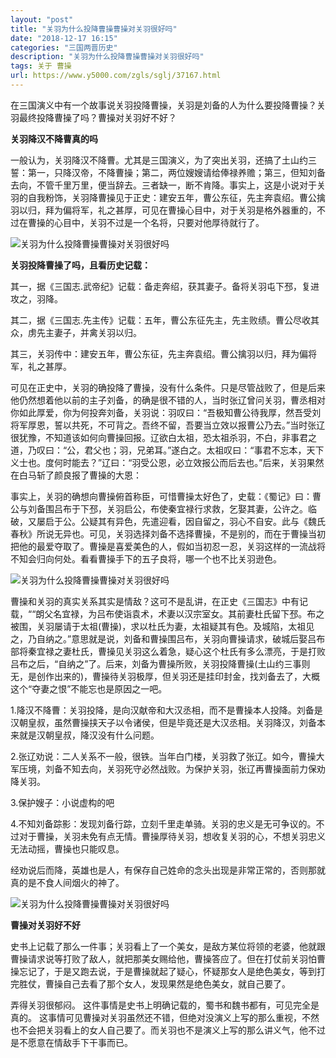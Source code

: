 ```yaml
---
layout: "post"
title: "关羽为什么投降曹操曹操对关羽很好吗"
date: "2018-12-17 16:15"
categories: "三国两晋历史"
description: "关羽为什么投降曹操曹操对关羽很好吗"
tags: 关于 曹操
url: https://www.y5000.com/zgls/sglj/37167.html
---
```






在三国演义中有一个故事说关羽投降曹操，关羽是刘备的人为什么要投降曹操？关羽最终投降曹操了吗？曹操对关羽好不好？

 **关羽降汉不降曹真的吗**

一般认为，关羽降汉不降曹。尤其是三国演义，为了突出关羽，还搞了土山约三誓：第一，只降汉帝，不降曹操；第二，两位嫂嫂请给俸禄养赡；第三，但知刘备去向，不管千里万里，便当辞去。三者缺一，断不肯降。事实上，这是小说对于关羽的自我粉饰，关羽降曹操见于正史：建安五年，曹公东征，先主奔袁绍。曹公擒羽以归，拜为偏将军，礼之甚厚，可见在曹操心目中，对于关羽是格外器重的，不过在曹操的心目中，关羽不过是一个名将，只要对他厚待就行了。

![关羽为什么投降曹操曹操对关羽很好吗](https://img.y5000.com/uploads/allimg/181114/aaa597d6b33e851ae7fa0835d4bb5c91.jpg)

 **关羽投降曹操了吗，且看历史记载：**

其一，据《三国志.武帝纪》记载：备走奔绍，获其妻子。备将关羽屯下邳，复进攻之，羽降。

其二，据《三国志.先主传》记载：五年，曹公东征先主，先主败绩。曹公尽收其众，虏先主妻子，并禽关羽以归。

其三，关羽传中：建安五年，曹公东征，先主奔袁绍。曹公擒羽以归，拜为偏将军，礼之甚厚。

可见在正史中，关羽的确投降了曹操，没有什么条件。只是尽管战败了，但是后来他仍然想着他以前的主子刘备，的确是很不错的人，当时张辽曾问关羽，曹丞相对你如此厚爱，你为何投奔刘备，关羽说：羽叹曰：“吾极知曹公待我厚，然吾受刘将军厚恩，誓以共死，不可背之。吾终不留，吾要当立效以报曹公乃去。”当时张辽很犹豫，不知道该如何向曹操回报。辽欲白太祖，恐太祖杀羽，不白，非事君之道，乃叹曰：“公，君父也；羽，兄弟耳。”遂白之。太祖叹曰：“事君不忘本，天下义士也。度何时能去？”辽曰：“羽受公恩，必立效报公而后去也。”后来，关羽果然在白马斩了颜良报了曹操的大恩：

事实上，关羽的确想向曹操俯首称臣，可惜曹操太好色了，史载：《蜀记》曰：曹公与刘备围吕布于下邳，关羽启公，布使秦宜禄行求救，乞娶其妻，公许之。临破，又屡启于公。公疑其有异色，先遣迎看，因自留之，羽心不自安。此与《魏氏春秋》所说无异也。可见，关羽选择刘备不选择曹操，不是别的，而在于曹操当初把他的最爱夺取了。曹操是喜爱美色的人，假如当初忍一忍，关羽这样的一流战将不知会归向何处。看看曹操手下的五子良将，哪一个也不比关羽逊色。

![关羽为什么投降曹操曹操对关羽很好吗](https://img.y5000.com/uploads/allimg/181114/453338579c67b97a897b97d4133516d2.jpg)

曹操和关羽的真实关系其实是情敌？这可不是乱讲，在正史《三国志》中有记载，““朗父名宜禄，为吕布使诣袁术，术妻以汉宗室女。其前妻杜氏留下邳。布之被围，关羽屡请于太祖(曹操)，求以杜氏为妻，太祖疑其有色。及城陷，太祖见之，乃自纳之。”意思就是说，刘备和曹操围吕布，关羽向曹操请求，破城后娶吕布部将秦宜禄之妻杜氏，曹操见关羽这么着急，疑心这个杜氏有多么漂亮，于是打败吕布之后，“自纳之”了。后来，刘备为曹操所败，关羽投降曹操(土山约三事则无，是创作出来的)，曹操待关羽极厚，但关羽还是挂印封金，找刘备去了，大概这个“夺妻之恨”不能忘也是原因之一吧。

1.降汉不降曹：关羽投降，是向汉献帝和大汉丞相，而不是曹操本人投降。刘备是汉朝皇叔，虽然曹操挟天子以令诸侯，但是毕竟还是大汉丞相。关羽降汉，刘备本来就是汉朝皇叔，降汉没有什么问题。

2.张辽劝说：二人关系不一般，很铁。当年白门楼，关羽救了张辽。如今，曹操大军压境，刘备不知去向，关羽死守必然战败。为保护关羽，张辽再曹操面前力保劝降关羽。

3.保护嫂子：小说虚构的吧

4.不知刘备踪影：发现刘备行踪，立刻千里走单骑。关羽的忠义是无可争议的。不过对于曹操，关羽未免有点无情。曹操厚待关羽，想收复关羽的心，不想关羽忠义无法动摇，曹操也只能叹息。

经劝说后而降，英雄也是人，有保存自己姓命的念头出现是非常正常的，否则那就真的是不食人间烟火的神了。

![关羽为什么投降曹操曹操对关羽很好吗](https://img.y5000.com/uploads/allimg/181114/4832dcc791465937bcc2b57398861dc7.jpg)

 **曹操对关羽好不好**

史书上记载了那么一件事；关羽看上了一个美女，是敌方某位将领的老婆，他就跟曹操请求说等打败了敌人，就把那美女赐给他，曹操答应了。但在打仗前关羽怕曹操忘记了，于是又跑去说，于是曹操就起了疑心，怀疑那女人是绝色美女，等到打完胜仗，曹操自己去看了那个女人，发现果然是绝色美女，就自己要了。

弄得关羽很郁闷。 这件事情是史书上明确记载的，蜀书和魏书都有，可见完全是真的。
这事情可见曹操对关羽虽然还不错，但绝对没演义上写的那么重视，不然也不会把关羽看上的女人自己要了。而关羽也不是演义上写的那么讲义气，他不过是不愿意在情敌手下干事而已。

  
